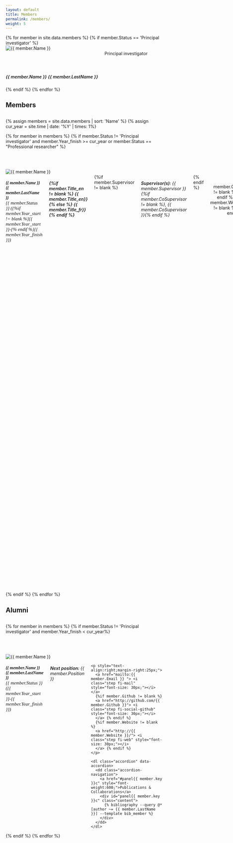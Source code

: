 ```yaml
---
layout: default
title: Members
permalink: /members/
weight: 5
---
```


<div class="row">
  {% for member in site.data.members %}
  {% if member.Status == 'Principal investigator' %}
  <div class="small-6 columns text-right ">
    <img src="/assets/img/members/{{ member.Image }}" alt="{{ member.Name }}" class="circular"/>
  </div>
  <div class="small-6 columns text-left">
    <h5  style="font-weight:600; margin-top:75px;"> {{ member.Name }} {{ member.LastName }} </h5>
    <p style="margin:0px;padding:0px;" >Principal investigator</p>
  </div>
  {% endif %}
  {% endfor %}
</div>

<div class="row">
  <div class="large-12 columns">
    <h2> Members</h2>
  </div>
</div>

{% assign members = site.data.members | sort: 'Name' %}
{% assign cur_year = site.time | date: '%Y' | times: 1%}

{% for member in  members %}
{% if member.Status != 'Principal investigator' and member.Year_finish >= cur_year or member.Status == "Professional researcher" %}

<div class="row" style="padding-top:50px;">
  <div class="large-3 columns text-right ">
    <img src="/assets/img/members/{{ member.Image }}" alt="{{ member.Name }}" class="circular" />
  </div>
  <div class="large-9 columns text-left">
    <h5 style="font-weight:600;font-family:Fira Sans;"> {{ member.Name }} {{ member.LastName }}<br> <span style="font-weight:400;font-size:15px;margin-top:20px;">{{ member.Status }} ({%if member.Year_start != blank %}{{ member.Year_start }}-{% endif %}{{ member.Year_finish }})</span> </h5>
    <h6 style="font-weight:600;">{%if member.Title_en != blank %} {{ member.Title_en}} {% else %} {{ member.Title_fr}} {% endif %}</h6>
    {%if member.Supervisor != blank %} <h6 style="font-weight:600;font-size:14px;"> Supervisor(s): <span style="font-weight:400;font-size:14px;"> {{ member.Supervisor }} {%if member.CoSupervisor != blank %}, {{ member.CoSupervisor }}{% endif %}</span></h6>{% endif %}
    <p style="text-align:right;margin-right:25px;">
      <a href="mailto:{{ member.Email }} "> <i class="step fi-mail" style="font-size: 30px;"></i> </a>
      {%if member.Github != blank %}
      <a href="http://github.com/{{ member.Github }}"> <i class="step fi-social-github" style="font-size: 30px;"></i>
      </a> {% endif %}
      {%if member.Website != blank %}
      <a href="http://{{ member.Website }}/"> <i class="step fi-web" style="font-size: 30px;"></i>
      </a> {% endif %}
    </p>

    <dl class="accordion" data-accordion>
      <dd class="accordion-navigation">
        <a href="#panel{{ member.key }}a" style="font-weight:600;">Research project</a>
        <div id="panel{{ member.key }}a" class="content">
          <p style="font-size:12px;">
            {%if member.Abstract_en != blank %} {{ member.Abstract_en}} {% else %} {{ member.Abstract_fr}} {% endif %}
          </p>
        </div>
      </dd>

      <dd class="accordion-navigation">
        <a href="#panel{{ member.key }}b" style="font-weight:600;">Publications</a>
        <div id="panel{{ member.key }}b" class="content">
          {% bibliography --query @*[author ~= {{ member.LastName }} && author ~= {{ member.Name }}] --template bib_member %}
        </div>
      </dd>
    </dl>

  </div>
</div>
{% endif %}
{% endfor %}

<!-- ALUMNI -->
<div class="row">
  <div class="large-12 columns">
    <h2> Alumni</h2>
  </div>
</div>

{% for member in  members %}
{% if member.Status != 'Principal investigator' and member.Year_finish < cur_year%}

<div class="row" style="padding-top:50px;">
  <div class="large-3 columns text-right ">
    <img src="/assets/img/members/{{ member.Image }}" alt="{{ member.Name }}" class="circular" />
  </div>
  <div class="large-9 columns text-left">
    <h5 style="font-weight:600;;font-family:Fira Sans;"> {{ member.Name }} {{ member.LastName }}  <br> <span style="font-weight:400;font-size:15px;margin-top:20px;">{{ member.Status }} ({{ member.Year_start }}-{{ member.Year_finish }})</span> </h5>
        <h6 style="font-weight:600;font-size:14px;"> Next position: <span style="font-weight:400;font-size:14px;"> {{ member.Position }}</span></h6>

    <p style="text-align:right;margin-right:25px;">
      <a href="mailto:{{ member.Email }} "> <i class="step fi-mail" style="font-size: 30px;"></i> </a>
      {%if member.Github != blank %}
      <a href="http://github.com/{{ member.Github }}"> <i class="step fi-social-github" style="font-size: 30px;"></i>
      </a> {% endif %}
      {%if member.Website != blank %}
      <a href="http://{{ member.Website }}/"> <i class="step fi-web" style="font-size: 30px;"></i>
      </a> {% endif %}
    </p>

    <dl class="accordion" data-accordion>
      <dd class="accordion-navigation">
        <a href="#panel{{ member.key }}c" style="font-weight:600;">Publications & Collaborations</a>
        <div id="panel{{ member.key }}c" class="content">
          {% bibliography --query @*[author ~= {{ member.LastName }}] --template bib_member %}
        </div>
      </dd>
    </dl>

  </div>
</div>
{% endif %}
{% endfor %}
